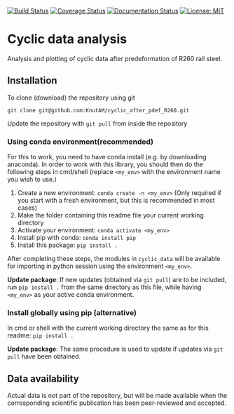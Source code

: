 [![Build Status](https://travis-ci.com/KnutAM/cyclic_after_pdef_R260.svg?branch=main)](https://travis-ci.com/KnutAM/cyclic_after_pdef_R260)
[![Coverage Status](https://coveralls.io/repos/github/KnutAM/cyclic_after_pdef_R260/badge.svg?branch=main&kill_cache=1)](https://coveralls.io/github/KnutAM/cyclic_after_pdef_R260?branch=main)
[![Documentation Status](https://readthedocs.org/projects/cyclic-after-pdef-r260/badge/?version=latest)](https://cyclic-after-pdef-r260.readthedocs.io/en/latest/?badge=latest)
[![License: MIT](https://img.shields.io/badge/License-MIT-yellow.svg)](https://opensource.org/licenses/MIT)

# Cyclic data analysis
Analysis and plotting of cyclic data after predeformation of R260 rail steel.

## Installation

To clone (download) the repository using git

`git clone git@github.com:KnutAM/cyclic_after_pdef_R260.git`

Update the repository with `git pull` from inside the repository 

### Using conda environment(recommended)

For this to work, you need to have conda install (e.g. by downloading anaconda). In order to work with this library, you should then do the following steps in cmd/shell (replace `<my_env>` with the environment name you wish to use.)

1. Create a new environment: `conda create -n <my_env>`  (Only required if you start with a fresh environment, but this is recommended in most cases)
2. Make the folder containing this readme file your current working directory
3. Activate your environment: `conda activate <my_env>`
4. Install pip with conda: `conda install pip`
5. Install this package: `pip install .`

After completing these steps, the modules in `cyclic_data` will be available for importing in python session using the environment `<my_env>`. 

**Update package**: If new updates (obtained via `git pull`) are to be included, run `pip install .` from the same directory as this file, while having `<my_env>` as your active conda environment. 

### Install globally using pip (alternative)

In cmd or shell with the current working directory the same as for this readme: `pip install .`

**Update package**: The same procedure is used to update if updates via `git pull` have been obtained. 

## Data availability
Actual data is not part of the repository, but will be made available when the corresponding scientific publication has been peer-reviewed and accepted. 

